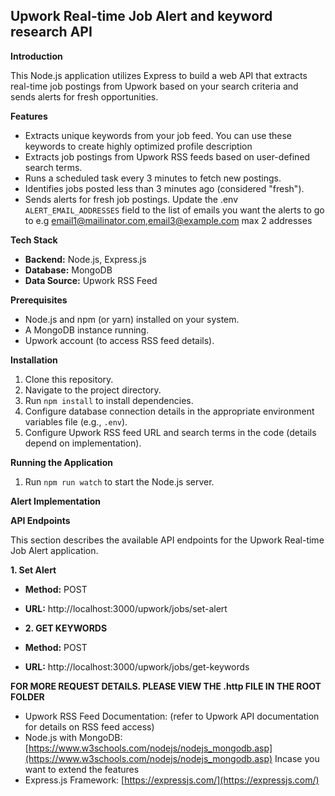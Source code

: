 ## Upwork Real-time Job Alert and keyword research API

**Introduction**

This Node.js application utilizes Express to build a web API that extracts real-time job postings from Upwork based on your search criteria and sends alerts for fresh opportunities.

**Features**

- Extracts unique keywords from your job feed. You can use these keywords to create highly optimized profile description
- Extracts job postings from Upwork RSS feeds based on user-defined search terms.
- Runs a scheduled task every 3 minutes to fetch new postings.
- Identifies jobs posted less than 3 minutes ago (considered "fresh").
- Sends alerts for fresh job postings. Update the .env `ALERT_EMAIL_ADDRESSES` field to the list of emails you want the alerts to go to e.g email1@mailinator.com,email3@example.com max 2 addresses

**Tech Stack**

- **Backend:** Node.js, Express.js
- **Database:** MongoDB
- **Data Source:** Upwork RSS Feed

**Prerequisites**

- Node.js and npm (or yarn) installed on your system.
- A MongoDB instance running.
- Upwork account (to access RSS feed details).

**Installation**

1. Clone this repository.
2. Navigate to the project directory.
3. Run `npm install` to install dependencies.
4. Configure database connection details in the appropriate environment variables file (e.g., `.env`).
5. Configure Upwork RSS feed URL and search terms in the code (details depend on implementation).

**Running the Application**

1. Run `npm run watch` to start the Node.js server.

**Alert Implementation**

**API Endpoints**

This section describes the available API endpoints for the Upwork Real-time Job Alert application.

**1. Set Alert**

- **Method:** POST
- **URL:** http://localhost:3000/upwork/jobs/set-alert

- **2. GET KEYWORDS**

- **Method:** POST
- **URL:** http://localhost:3000/upwork/jobs/get-keywords

**FOR MORE REQUEST DETAILS. PLEASE VIEW THE .http FILE IN THE ROOT FOLDER**
- Upwork RSS Feed Documentation: (refer to Upwork API documentation for details on RSS feed access)
- Node.js with MongoDB: [https://www.w3schools.com/nodejs/nodejs_mongodb.asp](https://www.w3schools.com/nodejs/nodejs_mongodb.asp) Incase you want to extend the features
- Express.js Framework: [https://expressjs.com/](https://expressjs.com/)
```
